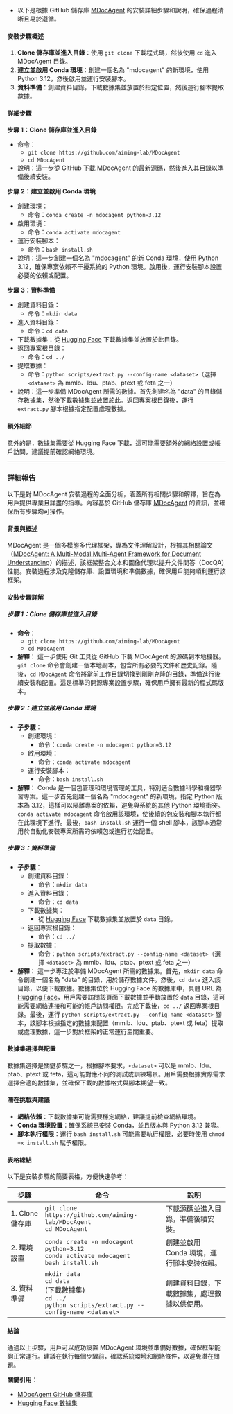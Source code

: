 

- 以下是根據 GitHub 儲存庫 [MDocAgent](https://github.com/aiming-lab/MDocAgent) 的安裝詳細步驟和說明，確保過程清晰且易於遵循。

#### 安裝步驟概述
1. **Clone 儲存庫並進入目錄**：使用 `git clone` 下載程式碼，然後使用 `cd` 進入 MDocAgent 目錄。
2. **建立並啟用 Conda 環境**：創建一個名為 "mdocagent" 的新環境，使用 Python 3.12，然後啟用並運行安裝腳本。
3. **資料準備**：創建資料目錄，下載數據集並放置於指定位置，然後運行腳本提取數據。

#### 詳細步驟
**步驟 1：Clone 儲存庫並進入目錄**  
- 命令：  
  - `git clone https://github.com/aiming-lab/MDocAgent`  
  - `cd MDocAgent`  
- 說明：這一步從 GitHub 下載 MDocAgent 的最新源碼，然後進入其目錄以準備後續安裝。

**步驟 2：建立並啟用 Conda 環境**  
- 創建環境：  
  - 命令：`conda create -n mdocagent python=3.12`  
- 啟用環境：  
  - 命令：`conda activate mdocagent`  
- 運行安裝腳本：  
  - 命令：`bash install.sh`  
- 說明：這一步創建一個名為 "mdocagent" 的新 Conda 環境，使用 Python 3.12，確保專案依賴不干擾系統的 Python 環境。啟用後，運行安裝腳本設置必要的依賴或配置。

**步驟 3：資料準備**  
- 創建資料目錄：  
  - 命令：`mkdir data`  
- 進入資料目錄：  
  - 命令：`cd data`  
- 下載數據集：從 [Hugging Face](https://huggingface.co/datasets/Lillianwei/Mdocagent-dataset) 下載數據集並放置於此目錄。  
- 返回專案根目錄：  
  - 命令：`cd ../`  
- 提取數據：  
  - 命令：`python scripts/extract.py --config-name <dataset>`（選擇 `<dataset>` 為 mmlb、ldu、ptab、ptext 或 feta 之一）  
- 說明：這一步準備 MDocAgent 所需的數據。首先創建名為 "data" 的目錄儲存數據集，然後下載數據集並放置於此。返回專案根目錄後，運行 `extract.py` 腳本根據指定配置處理數據。

#### 額外細節
意外的是，數據集需要從 Hugging Face 下載，這可能需要額外的網絡設置或帳戶訪問，建議提前確認網絡環境。

---

### 詳細報告

以下是對 MDocAgent 安裝過程的全面分析，涵蓋所有相關步驟和解釋，旨在為用戶提供專業且詳盡的指導。內容基於 GitHub 儲存庫 [MDocAgent](https://github.com/aiming-lab/MDocAgent) 的資訊，並確保所有步驟均可操作。

#### 背景與概述
MDocAgent 是一個多模態多代理框架，專為文件理解設計，根據其相關論文（[MDocAgent: A Multi-Modal Multi-Agent Framework for Document Understanding](https://arxiv.org/abs/2503.13964)）的描述，該框架整合文本和圖像代理以提升文件問答（DocQA）性能。安裝過程涉及克隆儲存庫、設置環境和準備數據，確保用戶能夠順利運行該框架。

#### 安裝步驟詳解

##### 步驟 1：Clone 儲存庫並進入目錄
- **命令**：
  - `git clone https://github.com/aiming-lab/MDocAgent`
  - `cd MDocAgent`
- **解釋**：
  這一步使用 Git 工具從 GitHub 下載 MDocAgent 的源碼到本地機器。`git clone` 命令會創建一個本地副本，包含所有必要的文件和歷史記錄。隨後，`cd MDocAgent` 命令將當前工作目錄切換到剛剛克隆的目錄，準備進行後續安裝和配置。這是標準的開源專案設置步驟，確保用戶擁有最新的程式碼版本。

##### 步驟 2：建立並啟用 Conda 環境
- **子步驟**：
  - 創建環境：
    - 命令：`conda create -n mdocagent python=3.12`
  - 啟用環境：
    - 命令：`conda activate mdocagent`
  - 運行安裝腳本：
    - 命令：`bash install.sh`
- **解釋**：
  Conda 是一個包管理和環境管理的工具，特別適合數據科學和機器學習專案。這一步首先創建一個名為 "mdocagent" 的新環境，指定 Python 版本為 3.12，這樣可以隔離專案的依賴，避免與系統的其他 Python 環境衝突。`conda activate mdocagent` 命令啟用該環境，使後續的包安裝和腳本執行都在此環境下進行。最後，`bash install.sh` 運行一個 shell 腳本，該腳本通常用於自動化安裝專案所需的依賴包或進行初始配置。

##### 步驟 3：資料準備
- **子步驟**：
  - 創建資料目錄：
    - 命令：`mkdir data`
  - 進入資料目錄：
    - 命令：`cd data`
  - 下載數據集：
    - 從 [Hugging Face](https://huggingface.co/datasets/Lillianwei/Mdocagent-dataset) 下載數據集並放置於 `data` 目錄。
  - 返回專案根目錄：
    - 命令：`cd ../`
  - 提取數據：
    - 命令：`python scripts/extract.py --config-name <dataset>`（選擇 `<dataset>` 為 mmlb、ldu、ptab、ptext 或 feta 之一）
- **解釋**：
  這一步專注於準備 MDocAgent 所需的數據集。首先，`mkdir data` 命令創建一個名為 "data" 的目錄，用於儲存數據文件。然後，`cd data` 進入該目錄，以便下載數據。數據集位於 Hugging Face 的數據庫中，具體 URL 為 [Hugging Face](https://huggingface.co/datasets/Lillianwei/Mdocagent-dataset)，用戶需要訪問該頁面下載數據並手動放置於 `data` 目錄，這可能需要網絡連接和可能的帳戶訪問權限。完成下載後，`cd ../` 返回專案根目錄。最後，運行 `python scripts/extract.py --config-name <dataset>` 腳本，該腳本根據指定的數據集配置（mmlb、ldu、ptab、ptext 或 feta）提取或處理數據，這一步對於框架的正常運行至關重要。

#### 數據集選擇與配置
數據集選擇是關鍵步驟之一，根據腳本要求，`<dataset>` 可以是 mmlb、ldu、ptab、ptext 或 feta，這可能對應不同的測試或訓練場景。用戶需要根據實際需求選擇合適的數據集，並確保下載的數據格式與腳本期望一致。

#### 潛在挑戰與建議
- **網絡依賴**：下載數據集可能需要穩定網絡，建議提前檢查網絡環境。
- **Conda 環境設置**：確保系統已安裝 Conda，並且版本與 Python 3.12 兼容。
- **腳本執行權限**：運行 `bash install.sh` 可能需要執行權限，必要時使用 `chmod +x install.sh` 賦予權限。

#### 表格總結

以下是安裝步驟的簡要表格，方便快速參考：

| **步驟**       | **命令**                                                                 | **說明**                                                                 |
|----------------|--------------------------------------------------------------------------|--------------------------------------------------------------------------|
| 1. Clone 儲存庫 | `git clone https://github.com/aiming-lab/MDocAgent`<br>`cd MDocAgent`   | 下載源碼並進入目錄，準備後續安裝。                                       |
| 2. 環境設置     | `conda create -n mdocagent python=3.12`<br>`conda activate mdocagent`<br>`bash install.sh` | 創建並啟用 Conda 環境，運行腳本安裝依賴。                                |
| 3. 資料準備     | `mkdir data`<br>`cd data`<br>(下載數據集)<br>`cd ../`<br>`python scripts/extract.py --config-name <dataset>` | 創建資料目錄，下載數據集，處理數據以供使用。                            |

#### 結論
通過以上步驟，用戶可以成功設置 MDocAgent 環境並準備好數據，確保框架能夠正常運行。建議在執行每個步驟前，確認系統環境和網絡條件，以避免潛在問題。

**關鍵引用**：
- [MDocAgent GitHub 儲存庫](https://github.com/aiming-lab/MDocAgent)
- [Hugging Face 數據集](https://huggingface.co/datasets/Lillianwei/Mdocagent-dataset)